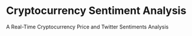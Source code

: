 # Cryptocurrency Sentiment Analysis
A Real-Time Cryptocurrency Price and  Twitter Sentiments Analysis
